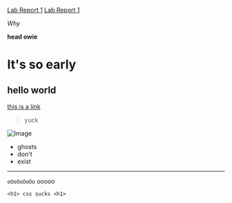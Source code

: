 [Lab Report 1](lab-report-1-week-2.html)
[Lab Report 1](https://sol-reveille.github.io/cse15L-lab2/lab-report-1-week-2.html)

*Why*

**head owie**

# It's so early

## hello world

[this is a link](https://www.google.com)

>yuck
>
![Image](https://upload.wikimedia.org/wikipedia/commons/9/9a/Gull_portrait_ca_usa.jpg)

* ghosts
* don't
* exist

---

`oOoOoOoOo` ooooo

```
<h1> css sucks <h1>
```
